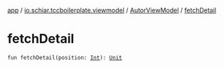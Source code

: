 [app](../../index.md) / [io.schiar.tccboilerplate.viewmodel](../index.md) / [AutorViewModel](index.md) / [fetchDetail](./fetch-detail.md)

# fetchDetail

`fun fetchDetail(position: `[`Int`](https://kotlinlang.org/api/latest/jvm/stdlib/kotlin/-int/index.html)`): `[`Unit`](https://kotlinlang.org/api/latest/jvm/stdlib/kotlin/-unit/index.html)